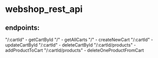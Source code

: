 # webshop_rest_api

## endpoints:
"/:cartId" - getCartById
"/" - getAllCarts
"/" - createNewCart
"/:cartId" - updateCartById
"/:cartId" - deleteCartById
"/:cartId/products" - addProductToCart
"/:cartId/products" - deleteOneProductFromCart
